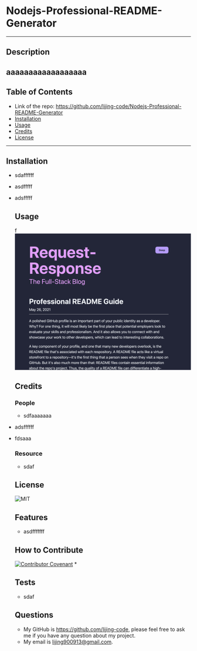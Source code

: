 # Nodejs-Professional-README-Generator
  ---
  ## Description
  aaaaaaaaaaaaaaaaaa
  ---
  ## Table of Contents 
  - Link of the repo: https://github.com/lijing-code/Nodejs-Professional-README-Generator
  - [Installation](#installation)
  - [Usage](#usage)
  - [Credits](#credits)
  - [License](#license)
  ---
  ## Installation
  * sdaffffff
* asdfffff
* adsfffff

  ## Usage
  f
  ![screenshot](./img.png)
  ## Credits
  ### People
  * sdfaaaaaaa
* adsffffff
* fdsaaa

  ### Resource
  * sdaf

  ## License
  ![MIT](https://img.shields.io/static/v1?label=license&message=MIT&color=brightgreen&style=plastic&logo=appveyor)
  ## Features
  * asdfffffff

  ## How to Contribute
  [![Contributor Covenant](https://img.shields.io/badge/Contributor%20Covenant-2.1-4baaaa.svg)](code_of_conduct.md)
  * 

  ## Tests
  * sdaf

  ## Questions
  - My GitHub is https://github.com/lijing-code, please feel free to ask me if you have any question about my project.
  - My email is lijing900913@gmail.com.
